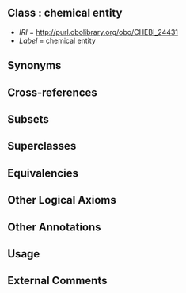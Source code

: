 
## Class : chemical entity

 * *IRI* = http://purl.obolibrary.org/obo/CHEBI_24431
 * *Label* = chemical entity

## Synonyms


## Cross-references


## Subsets


## Superclasses


## Equivalencies


## Other Logical Axioms


## Other Annotations


## Usage


## External Comments


